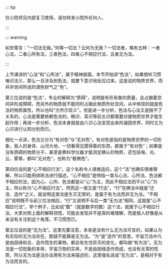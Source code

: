 ::: tip

仅小院师兄内部复习使用，请勿转发小院外任何人。

:::

::: warning

如世尊言：“一切法无我。”何等一切法？云何为无我？一切法者，略有五种：一者心法，二者心所有法，三者色法，四者心不相应行法，五者无为法。

:::

​                 上节课讲的“心法”和“心所法”，属于精神层面，本节开始讲“色法”，如果想听习惯唯识法义，那么一旦涉及到色法，就要下意识地反应过来，这是说的物质世界，而并非世间所说的酒色财气之“色”。

​                 第三位说的是“色法”，专业的解释为“质碍”，说明是有形有象的质量，会占据着空间并形成障碍，而另外的物质就不能同时占据此物质所处空间，从中体现的就是色法的物质属性，所以也叫“方所示现义”。但是进一步分析，色法与心法又是脱不了关系的，心法是需要依赖色法的，眼识、耳识等前五识都需要对接物质世界才能生起作用；再进一步分析，色法本身就是由八识心法变现出来的凝固世界，同时又为心识进行认知分别而已。                                   

​                 细化一点讲，色法又分为“有对色”与“无对色”。有对色是指的是物质世界的一切形象，我人的身体、山河大地、一切看得见摸得着的东西，都属于“有对色”；如果是没有质碍的物质分子，甚至是靠科学仪器才能测定确认的物质，还包括电、光、云，雾等，都叫“无对色”，也称为“极微色”。

​                 第四位说的是“心不相应行法”。这个名称令人很难适应，这个“法”也确实很难理解，所以只能用排除法进行描述。“心不相应”是特指一类与心法、心所法、色法都不相应的法，因为心、心所、色法都是以“心”为主，而此不相应法则不以“心”为主，所以称为“心不相应行法”。然而这一类又是“行法”，“行”在佛法中就是“迁流、造作”之义，就说明这类法是生灭无常的，是属于有为法而非无为法。“不相应”说明既不与前三位法相应，“行”又说明不与后一类“无为法”相同，这就是“心不相应行法”。举个例子，比如说“数”（就是数字的数）这个法，就属于心不相应行法，大家对照上面的解释领悟，可能会发现并不是真的难理解，而是我人好像是从来没有关注到这个角落，不习惯而已。

​                  第五位说的是“无为法”。这里先要注意，本来是没有什么无为法可言的，如果认为有实际的无为法存在，那就不能算是无为法。“为”是“造作”的意思，宇宙万法中凡是由因缘和合、造作而生的事物，都会有生住异灭的变化，都叫做“有为法”。无为法是一切现象的本体，宇宙万物的实体，不是由因缘造作而成，也没有无常的性质，所以无为法是没办法用有为法来描述的，这里强名说成“无为法”，是相对于有为法而言的。

